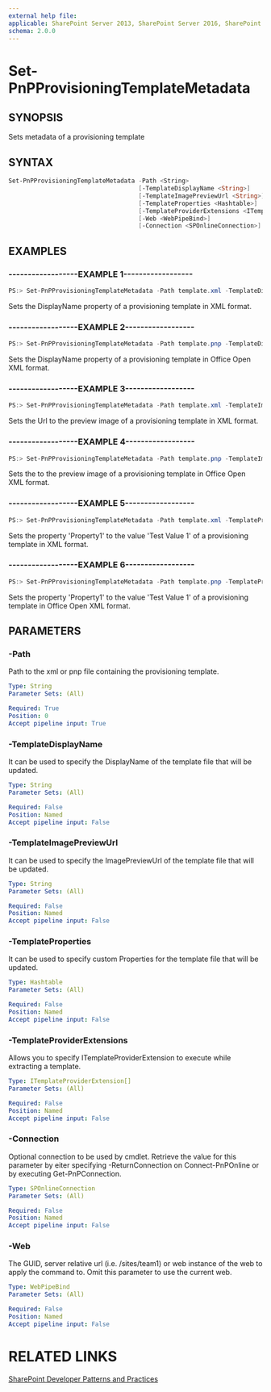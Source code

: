 ```yaml
---
external help file:
applicable: SharePoint Server 2013, SharePoint Server 2016, SharePoint Online
schema: 2.0.0
---
```

# Set-PnPProvisioningTemplateMetadata

## SYNOPSIS
Sets metadata of a provisioning template

## SYNTAX 

```powershell
Set-PnPProvisioningTemplateMetadata -Path <String>
                                    [-TemplateDisplayName <String>]
                                    [-TemplateImagePreviewUrl <String>]
                                    [-TemplateProperties <Hashtable>]
                                    [-TemplateProviderExtensions <ITemplateProviderExtension[]>]
                                    [-Web <WebPipeBind>]
                                    [-Connection <SPOnlineConnection>]
```

## EXAMPLES

### ------------------EXAMPLE 1------------------
```powershell
PS:> Set-PnPProvisioningTemplateMetadata -Path template.xml -TemplateDisplayName "DisplayNameValue"
```

Sets the DisplayName property of a provisioning template in XML format.

### ------------------EXAMPLE 2------------------
```powershell
PS:> Set-PnPProvisioningTemplateMetadata -Path template.pnp -TemplateDisplayName "DisplayNameValue"
```

Sets the DisplayName property of a provisioning template in Office Open XML format.

### ------------------EXAMPLE 3------------------
```powershell
PS:> Set-PnPProvisioningTemplateMetadata -Path template.xml -TemplateImagePreviewUrl "Full URL of the Image Preview"
```

Sets the Url to the preview image of a provisioning template in XML format.

### ------------------EXAMPLE 4------------------
```powershell
PS:> Set-PnPProvisioningTemplateMetadata -Path template.pnp -TemplateImagePreviewUrl "Full URL of the Image Preview"
```

Sets the to the preview image of a provisioning template in Office Open XML format.

### ------------------EXAMPLE 5------------------
```powershell
PS:> Set-PnPProvisioningTemplateMetadata -Path template.xml -TemplateProperties @{"Property1" = "Test Value 1"; "Property2"="Test Value 2"}
```

Sets the property 'Property1' to the value 'Test Value 1' of a provisioning template in XML format.

### ------------------EXAMPLE 6------------------
```powershell
PS:> Set-PnPProvisioningTemplateMetadata -Path template.pnp -TemplateProperties @{"Property1" = "Test Value 1"; "Property2"="Test Value 2"}
```

Sets the property 'Property1' to the value 'Test Value 1' of a provisioning template in Office Open XML format.

## PARAMETERS

### -Path
Path to the xml or pnp file containing the provisioning template.

```yaml
Type: String
Parameter Sets: (All)

Required: True
Position: 0
Accept pipeline input: True
```

### -TemplateDisplayName
It can be used to specify the DisplayName of the template file that will be updated.

```yaml
Type: String
Parameter Sets: (All)

Required: False
Position: Named
Accept pipeline input: False
```

### -TemplateImagePreviewUrl
It can be used to specify the ImagePreviewUrl of the template file that will be updated.

```yaml
Type: String
Parameter Sets: (All)

Required: False
Position: Named
Accept pipeline input: False
```

### -TemplateProperties
It can be used to specify custom Properties for the template file that will be updated.

```yaml
Type: Hashtable
Parameter Sets: (All)

Required: False
Position: Named
Accept pipeline input: False
```

### -TemplateProviderExtensions
Allows you to specify ITemplateProviderExtension to execute while extracting a template.

```yaml
Type: ITemplateProviderExtension[]
Parameter Sets: (All)

Required: False
Position: Named
Accept pipeline input: False
```

### -Connection
Optional connection to be used by cmdlet. Retrieve the value for this parameter by eiter specifying -ReturnConnection on Connect-PnPOnline or by executing Get-PnPConnection.

```yaml
Type: SPOnlineConnection
Parameter Sets: (All)

Required: False
Position: Named
Accept pipeline input: False
```

### -Web
The GUID, server relative url (i.e. /sites/team1) or web instance of the web to apply the command to. Omit this parameter to use the current web.

```yaml
Type: WebPipeBind
Parameter Sets: (All)

Required: False
Position: Named
Accept pipeline input: False
```

# RELATED LINKS

[SharePoint Developer Patterns and Practices](http://aka.ms/sppnp)